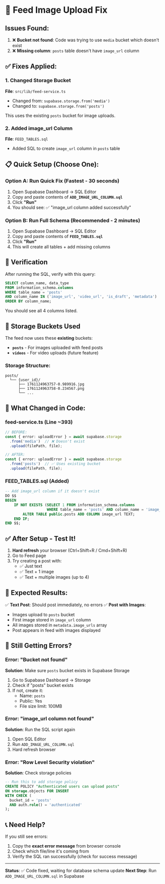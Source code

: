 # 🚀 Feed Image Upload Fix

## Issues Found:
1. ❌ **Bucket not found**: Code was trying to use `media` bucket which doesn't exist
2. ❌ **Missing column**: `posts` table doesn't have `image_url` column

## ✅ Fixes Applied:

### 1. Changed Storage Bucket
**File**: `src/lib/feed-service.ts`
- Changed from: `supabase.storage.from('media')`
- Changed to: `supabase.storage.from('posts')`

This uses the existing `posts` bucket for image uploads.

### 2. Added image_url Column
**File**: `FEED_TABLES.sql`
- Added SQL to create `image_url` column in `posts` table

## 📋 Quick Setup (Choose One):

### Option A: Run Quick Fix (Fastest - 30 seconds)
1. Open Supabase Dashboard → SQL Editor
2. Copy and paste contents of **`ADD_IMAGE_URL_COLUMN.sql`**
3. Click **"Run"**
4. You should see: ✅ "image_url column added successfully"

### Option B: Run Full Schema (Recommended - 2 minutes)
1. Open Supabase Dashboard → SQL Editor
2. Copy and paste contents of **`FEED_TABLES.sql`**
3. Click **"Run"**
4. This will create all tables + add missing columns

## 🧪 Verification

After running the SQL, verify with this query:

```sql
SELECT column_name, data_type 
FROM information_schema.columns 
WHERE table_name = 'posts' 
AND column_name IN ('image_url', 'video_url', 'is_draft', 'metadata')
ORDER BY column_name;
```

You should see all 4 columns listed.

## 🎯 Storage Buckets Used

The feed now uses these **existing** buckets:
- **`posts`** - For images uploaded with feed posts
- **`videos`** - For video uploads (future feature)

### Storage Structure:
```
posts/
  └── {user_id}/
      ├── 1761124963757-0.989916.jpg
      ├── 1761124963758-0.234567.png
      └── ...
```

## 🔧 What Changed in Code:

### feed-service.ts (Line ~393)
```typescript
// BEFORE:
const { error: uploadError } = await supabase.storage
  .from('media')  // ❌ Doesn't exist
  .upload(filePath, file);

// AFTER:
const { error: uploadError } = await supabase.storage
  .from('posts')  // ✅ Uses existing bucket
  .upload(filePath, file);
```

### FEED_TABLES.sql (Added)
```sql
-- Add image_url column if it doesn't exist
DO $$ 
BEGIN
    IF NOT EXISTS (SELECT 1 FROM information_schema.columns 
                   WHERE table_name = 'posts' AND column_name = 'image_url') THEN
        ALTER TABLE public.posts ADD COLUMN image_url TEXT;
    END IF;
END $$;
```

## ✅ After Setup - Test It!

1. **Hard refresh** your browser (Ctrl+Shift+R / Cmd+Shift+R)
2. Go to Feed page
3. Try creating a post with:
   - ✅ Just text
   - ✅ Text + 1 image
   - ✅ Text + multiple images (up to 4)

## 🎉 Expected Results:

✅ **Text Post**: Should post immediately, no errors
✅ **Post with Images**: 
   - Images upload to `posts` bucket
   - First image stored in `image_url` column
   - All images stored in `metadata.image_urls` array
   - Post appears in feed with images displayed

## 🐛 Still Getting Errors?

### Error: "Bucket not found"
**Solution**: Make sure `posts` bucket exists in Supabase Storage
1. Go to Supabase Dashboard → Storage
2. Check if "posts" bucket exists
3. If not, create it:
   - Name: `posts`
   - Public: Yes
   - File size limit: 100MB

### Error: "image_url column not found"
**Solution**: Run the SQL script again
1. Open SQL Editor
2. Run `ADD_IMAGE_URL_COLUMN.sql`
3. Hard refresh browser

### Error: "Row Level Security violation"
**Solution**: Check storage policies
```sql
-- Run this to add storage policy
CREATE POLICY "Authenticated users can upload posts"
ON storage.objects FOR INSERT
WITH CHECK (
  bucket_id = 'posts' 
  AND auth.role() = 'authenticated'
);
```

## 📞 Need Help?

If you still see errors:
1. Copy the **exact error message** from browser console
2. Check which file/line it's coming from
3. Verify the SQL ran successfully (check for success message)

---

**Status**: ✅ Code fixed, waiting for database schema update
**Next Step**: Run `ADD_IMAGE_URL_COLUMN.sql` in Supabase
